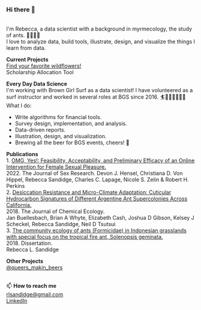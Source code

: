 ### Hi there 👋
<br>I'm Rebecca, a data scientist with a background in myrmecology, the study of ants. 🐜🐜🐜🐜
<br>I love to analyze data, build tools, illustrate, design, and visualize the things I learn from data.

**Current Projects**
<br>[Find your favorite wildflowers!](https://github.com/Floydworks/WildflowerFinder_Phenology_Tool)
<br>Scholarship Allocation Tool

**Every Day Data Science**
<br>I'm working with Brown Girl Surf as a data scientist! I have volunteered as a surf instructor and worked in several roles at BGS since 2016. 🏄🏄🏼🏄🏼🏄🏼
<br>What I do:
- Write algorithms for financial tools.
- Survey design, implementation, and analysis. 
- Data-driven reports.
- Illustration, design, and visualization.
- Brewing all the beer for BGS events, cheers! 🍻

**Publications**
<br>1. [OMG, Yes!: Feasibility, Acceptability, and Preliminary Efficacy of an Online Intervention for Female Sexual Pleasure.](https://www.tandfonline.com/doi/full/10.1080/00224499.2021.1912277) 
<br>2022. The Journal of Sex Research. Devon J. Hensel, Christiana D. Von Hippel, Rebecca Sandidge, Charles C. Lapage, Nicole S. Zelin & Robert H. Perkins
<br>2. [Desiccation Resistance and Micro-Climate Adaptation: Cuticular Hydrocarbon Signatures of Different Argentine Ant Supercolonies Across California.](https://pubmed.ncbi.nlm.nih.gov/30430363/) 
<br>2018. The Journal of Chemical Ecology.
<br>Jan Buellesbach, Brian A Whyte, Elizabeth Cash, Joshua D Gibson, Kelsey J Scheckel, Rebecca Sandidge, Neil D Tsutsui
<br>3. [The community ecology of ants (Formicidae) in Indonesian grasslands with special focus on the tropical fire ant, Solenopsis geminata.](https://escholarship.org/uc/item/802527f6)
<br>2018. Dissertation.
<br>Rebecca L. Sandidge

**Other Projects**
<br>[@queers_makin_beers](https://www.instagram.com/queers_makin_beers/)

<br>📫 **How to reach me**
<br>rlsandidge@gmail.com
<br>[LinkedIn](https://www.linkedin.com/in/rebecca-sandidge-scientist/)

<!--
**Floydworks/Floydworks** is a ✨ _special_ ✨ repository because its `README.md` (this file) appears on your GitHub profile.

Here are some ideas to get you started:

- 🔭 I’m currently working on ...
- 🌱 I’m currently learning ...
- 👯 I’m looking to collaborate on ...
- 🤔 I’m looking for help with ...
- 💬 Ask me about ...
- 📫 How to reach me: ...
- 😄 Pronouns: ...
- ⚡ Fun fact: ...
-->
